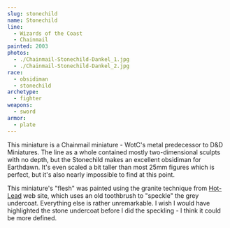 ```yaml
---
slug: stonechild
name: Stonechild
line:
  - Wizards of the Coast
  - Chainmail
painted: 2003
photos:
  - ./Chainmail-Stonechild-Dankel_1.jpg
  - ./Chainmail-Stonechild-Dankel_2.jpg
race:
  - obsidiman
  - stonechild
archetype:
  - fighter
weapons:
  - sword
armor:
  - plate
---
```


This miniature is a Chainmail miniature - WotC's metal predecessor to D&D Miniatures. The line as a whole contained mostly two-dimensional sculpts with no depth, but the Stonechild makes an excellent obsidiman for Earthdawn. It's even scaled a bit taller than most 25mm figures which is perfect, but it's also nearly impossible to find at this point.

This miniature's "flesh" was painted using the granite technique from [Hot-Lead](http://hot-lead.org/advance/texturing_granite.htm) web site, which uses an old toothbrush to "speckle" the grey undercoat. Everything else is rather unremarkable. I wish I would have highlighted the stone undercoat before I did the speckling - I think it could be more defined.
